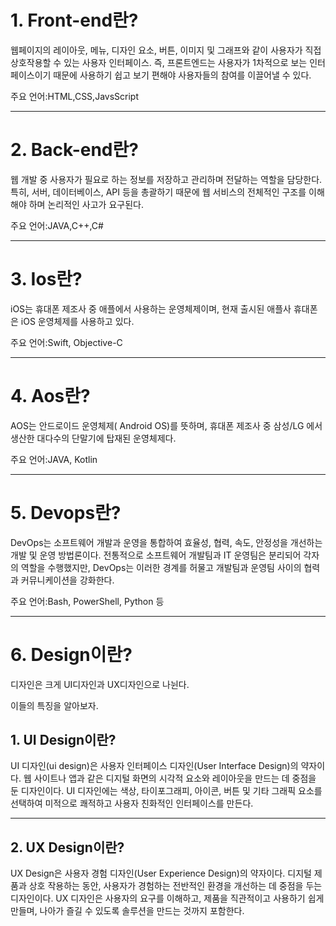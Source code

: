


# 1. Front-end란?

웹페이지의 레이아웃, 메뉴, 디자인 요소, 버튼, 이미지 및 그래프와 같이 사용자가 직접 상호작용할 수 있는 사용자 인터페이스. 즉, 프론트엔드는 사용자가 1차적으로 보는 인터페이스이기 때문에 사용하기 쉽고 보기 편해야 사용자들의 참여를 이끌어낼 수 있다.

주요 언어:HTML,CSS,JavsScript
___
# 2. Back-end란?

웹 개발 중 사용자가 필요로 하는 정보를 저장하고 관리하며 전달하는 역할을 담당한다. 특히, 서버, 데이터베이스, API 등을 총괄하기 때문에 웹 서비스의 전체적인 구조를 이해해야 하며 논리적인 사고가 요구된다.

주요 언어:JAVA,C++,C#
___
# 3. Ios란?

iOS는 휴대폰 제조사 중 애플에서 사용하는 운영체제이며,
현재 출시된 애플사 휴대폰은 iOS 운영체제를 사용하고 있다. 

주요 언어:Swift, Objective-C
___
# 4. Aos란?

AOS는 안드로이드 운영체제( Android OS)를 뜻하며, 
휴대폰 제조사 중 삼성/LG 에서 생산한 대다수의 단말기에 
탑재된 운영체제다. 

주요 언어:JAVA, Kotlin
___
# 5. Devops란?

DevOps는 소프트웨어 개발과 운영을 통합하여 효율성, 협력, 속도, 안정성을 개선하는 개발 및 운영 방법론이다. 전통적으로 소프트웨어 개발팀과 IT 운영팀은 분리되어 각자의 역할을 수행했지만, DevOps는 이러한 경계를 허물고 개발팀과 운영팀 사이의 협력과 커뮤니케이션을 강화한다.

주요 언어:Bash, PowerShell, Python 등
___
# 6. Design이란?

디자인은 크게 UI디자인과 UX디자인으로 나뉜다.

이들의 특징을 알아보자.


## 1. UI Design이란?

UI 디자인(ui design)은 사용자 인터페이스 디자인(User Interface Design)의 약자이다. 웹 사이트나 앱과 같은 디지털 화면의 시각적 요소와 레이아웃을 만드는 데 중점을 둔 디자인이다. UI 디자인에는 색상, 타이포그래피, 아이콘, 버튼 및 기타 그래픽 요소를 선택하여 미적으로 쾌적하고 사용자 친화적인 인터페이스를 만든다.
___

## 2. UX Design이란?

UX Design은 사용자 경험 디자인(User Experience Design)의 약자이다. 디지털 제품과 상호 작용하는 동안, 사용자가 경험하는 전반적인 환경을 개선하는 데 중점을 두는 디자인이다. UX 디자인은 사용자의 요구를 이해하고, 제품을 직관적이고 사용하기 쉽게 만들며, 나아가 즐길 수 있도록 솔루션을 만드는 것까지 포함한다.
